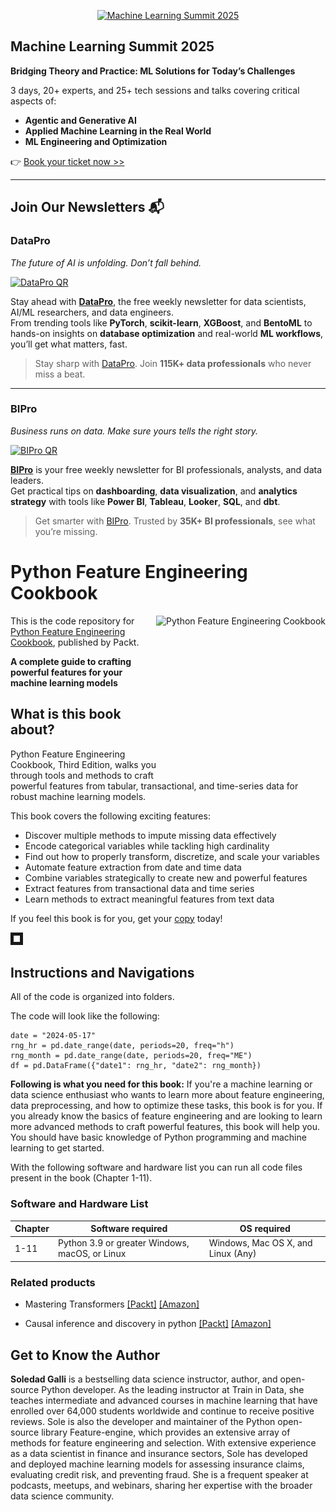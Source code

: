 <p align="center"><a href="https://packt.link/mlsumgh"><img src="https://static.packt-cdn.com/assets/images/ML Summit Banner v3 1200x627.png" alt="Machine Learning Summit 2025"/></a></p>

## Machine Learning Summit 2025
**Bridging Theory and Practice: ML Solutions for Today’s Challenges**

3 days, 20+ experts, and 25+ tech sessions and talks covering critical aspects of:
- **Agentic and Generative AI**
- **Applied Machine Learning in the Real World**
- **ML Engineering and Optimization**

👉 [Book your ticket now >>](https://packt.link/mlsumgh)

---

## Join Our Newsletters 📬

### DataPro  
*The future of AI is unfolding. Don’t fall behind.*

<p><a href="https://landing.packtpub.com/subscribe-datapronewsletter/?link_from_packtlink=yes"><img src="https://static.packt-cdn.com/assets/images/DataPro NL QR Code.png" alt="DataPro QR" width="150"/></a></p>

Stay ahead with [**DataPro**](https://landing.packtpub.com/subscribe-datapronewsletter/?link_from_packtlink=yes), the free weekly newsletter for data scientists, AI/ML researchers, and data engineers.  
From trending tools like **PyTorch**, **scikit-learn**, **XGBoost**, and **BentoML** to hands-on insights on **database optimization** and real-world **ML workflows**, you’ll get what matters, fast.

> Stay sharp with [DataPro](https://landing.packtpub.com/subscribe-datapronewsletter/?link_from_packtlink=yes). Join **115K+ data professionals** who never miss a beat.

---

### BIPro  
*Business runs on data. Make sure yours tells the right story.*

<p><a href="https://landing.packtpub.com/subscribe-bipro-newsletter/?link_from_packtlink=yes"><img src="https://static.packt-cdn.com/assets/images/BIPro NL QR Code.png" alt="BIPro QR" width="150"/></a></p>

[**BIPro**](https://landing.packtpub.com/subscribe-bipro-newsletter/?link_from_packtlink=yes) is your free weekly newsletter for BI professionals, analysts, and data leaders.  
Get practical tips on **dashboarding**, **data visualization**, and **analytics strategy** with tools like **Power BI**, **Tableau**, **Looker**, **SQL**, and **dbt**.

> Get smarter with [BIPro](https://landing.packtpub.com/subscribe-bipro-newsletter/?link_from_packtlink=yes). Trusted by **35K+ BI professionals**, see what you’re missing.

# Python Feature Engineering Cookbook

<a href="https://www.packtpub.com/en-us/product/python-feature-engineering-cookbook-9781835883587"><img src="https://content.packt.com/_/image/xxlarge/B22396/cover_image_large.jpg" alt="Python Feature Engineering Cookbook" height="256px" align="right"></a>

This is the code repository for [Python Feature Engineering Cookbook](https://www.packtpub.com/en-us/product/python-feature-engineering-cookbook-9781835883587), published by Packt.

**A complete guide to crafting powerful features for your machine learning models**

## What is this book about?
Python Feature Engineering Cookbook, Third Edition, walks you through tools and methods to craft powerful features from tabular, transactional, and time-series data for robust machine learning models.

This book covers the following exciting features: 
* Discover multiple methods to impute missing data effectively
* Encode categorical variables while tackling high cardinality
* Find out how to properly transform, discretize, and scale your variables
* Automate feature extraction from date and time data
* Combine variables strategically to create new and powerful features
* Extract features from transactional data and time series
* Learn methods to extract meaningful features from text data

If you feel this book is for you, get your [copy](https://www.amazon.com/Python-Feature-Engineering-Cookbook-complete/dp/B0DBQDG7SG/ref=sr_1_1?crid=SFOV7IIWIKB2&dib=eyJ2IjoiMSJ9.BbOxXLgwxZR12U1cmMQL4VlZ-s3cED5k6C6FfqsL1CJRFM0-iLCBl4NTe87JmRDRxfi0H-xJMIME-Znypzw2_qRIOVIX0GLTHxSlus21hyvRNvFebmM6_J38ETWNmHsMJGny7R2kufSSWGZELRA5GjKOizqdmUwuLrHM_N4Ar7bRxC1gRH0yYQcVrWVMYpUwCOXZd6tb7KT99YQynRe7PRUO62VnBnBikygPsAnMuiI.-6PWjpxhzgn7WV8O0dQf8-nIuX0vpBYY46EXIChr6oE&dib_tag=se&keywords=python+Feature+Engineering+Cookbook&qid=1724220769&sprefix=python+feature+engineering+cookbook%2Caps%2C536&sr=8-1) today!

<a href="https://www.packtpub.com/?utm_source=github&utm_medium=banner&utm_campaign=GitHubBanner"><img src="https://raw.githubusercontent.com/PacktPublishing/GitHub/master/GitHub.png" alt="https://www.packtpub.com/" border="5" /></a>

## Instructions and Navigations
All of the code is organized into folders.

The code will look like the following:
```
date = "2024-05-17"
rng_hr = pd.date_range(date, periods=20, freq="h")
rng_month = pd.date_range(date, periods=20, freq="ME")
df = pd.DataFrame({"date1": rng_hr, "date2": rng_month})
```

**Following is what you need for this book:**
If you're a machine learning or data science enthusiast who wants to learn more about feature engineering, data preprocessing, and how to optimize these tasks, this book is for you. If you already know the basics of feature engineering and are looking to learn more advanced methods to craft powerful features, this book will help you. You should have basic knowledge of Python programming and machine learning to get started.

With the following software and hardware list you can run all code files present in the book (Chapter 1-11).

### Software and Hardware List

| Chapter  | Software required                                                                    | OS required                        |
| -------- | -------------------------------------------------------------------------------------| -----------------------------------|
|  		1-11   |   	Python 3.9 or greater Windows, macOS, or Linux						                                            			  | Windows, Mac OS X, and Linux (Any) |

### Related products <Other books you may enjoy>
* Mastering Transformers [[Packt]](https://www.packtpub.com/en-in/product/mastering-transformers-9781837633784?srsltid=AfmBOoq-sTm1lTo5AtdPERjFUb13Y4fJUATvjYuME3YRE08Aw-giNCaq) [[Amazon]](https://www.amazon.com/Mastering-Transformers-state-art-multi-modal/dp/1837633789)

* Causal inference and discovery in python [[Packt]](https://www.packtpub.com/en-in/product/causal-inference-and-discovery-in-python-9781804612989?srsltid=AfmBOopYHUuyXt2HhIq6Bp32dg1bDZH8ABHOzutz_BqQZbJf9F4pKjPZ) [[Amazon]](https://www.amazon.in/Causal-Inference-Discovery-Python-learning/dp/1804612987)

## Get to Know the Author
**Soledad Galli** is a bestselling data science instructor, author, and open-source Python developer. As the leading instructor at Train in Data, she teaches intermediate and advanced courses in machine learning that have enrolled over 64,000 students worldwide and continue to receive positive reviews. Sole is also the developer and maintainer of the Python open-source library Feature-engine, which provides an extensive array of methods for feature engineering and selection.
With extensive experience as a data scientist in finance and insurance sectors, Sole has developed and deployed machine learning models for assessing insurance claims, evaluating credit risk, and preventing fraud. She is a frequent speaker at podcasts, meetups, and webinars, sharing her expertise with the broader data science community.
